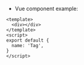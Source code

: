 - Vue component example:

```vue
<template>
  <div></div>
</template>
<script>
export default {
  name: 'Tag',
}
</script>
```
